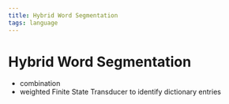```yaml
---
title: Hybrid Word Segmentation
tags: language
---
```


# Hybrid Word Segmentation
- combination
-  weighted Finite State Transducer to identify dictionary entries




















